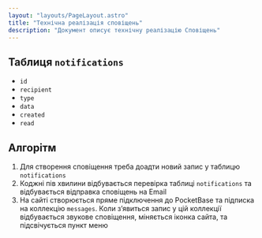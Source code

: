 ```yaml
---
layout: "layouts/PageLayout.astro"
title: "Технічна реалізація сповіщень"
description: "Документ описує технічну реалізацію Сповіщень"
---
```


## Таблиця `notifications`

- `id`
- `recipient`
- `type`
- `data`
- `created`
- `read`

## Алгорітм

1. Для створення сповіщення треба доадти новий запис у таблицю `notifications`
2. Коджні пів хвилини відбувається перевірка таблиці `notifications` та відбувається відправка сповіщень на Email
3. На сайті створюється пряме підключення до PocketBase та підписка на коллекцію `messages`. Коли зʼявиться запис у цій коллекції відбувається звукове сповіщення, міняється іконка сайта, та підсвічується пункт меню
